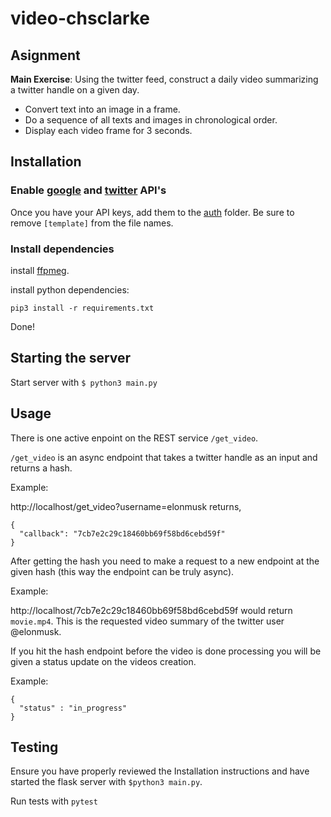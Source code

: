 # video-chsclarke 

## Asignment

__Main Exercise__:  Using the twitter feed, construct a daily video summarizing a twitter handle on a given day.

* Convert text into an image in a frame.
* Do a sequence of all texts and images in chronological order.
* Display each video frame for 3 seconds.


## Installation

### Enable [google](https://cloud.google.com/vision/docs/before-you-begin) and [twitter](https://developer.twitter.com/en/docs/basics/getting-started) API's

Once you have your API keys, add them to the [auth](https://github.com/BUEC500C1/twitter-summarizer-chsclarke/tree/master/auth) folder. Be sure to remove `[template]` from the file names.

### Install dependencies
install [ffpmeg](https://www.ffmpeg.org/).

install python dependencies:

`pip3 install -r requirements.txt`

Done!

## Starting the server

Start server with `$ python3 main.py`

## Usage

There is one active enpoint on the REST service `/get_video`.

`/get_video` is an async endpoint that takes a twitter handle as an input and returns a hash.

Example: 

http://localhost/get_video?username=elonmusk returns, 

```
{
  "callback": "7cb7e2c29c18460bb69f58bd6cebd59f"
}
```

After getting the hash you need to make a request to a new endpoint at the given hash (this way the endpoint can be truly async).

Example:

http://localhost/7cb7e2c29c18460bb69f58bd6cebd59f would return `movie.mp4`. This is the requested video summary of the twitter user @elonmusk.

If you hit the hash endpoint before the video is done processing you will be given a status update on the videos creation.

Example:
```
{
  "status" : "in_progress"
}
```

## Testing

Ensure you have properly reviewed the Installation instructions and have started the flask server with `$python3 main.py`.

Run tests with `pytest`


